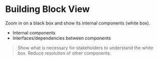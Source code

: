 # Building Block View

Zoom in on a black box and show its internal components (white box).

<ul grid="~ cols-2" mb-4 v-click>
  <li>Internal components</li>
  <li>Interfaces/dependencies between components</li>
</ul>

<v-click>

> Show what is necessary for stakeholders to understand the white box. Reduce resolution of other components.

</v-click>

<div mt-4>
  <LightOrDark>
    <template #light>
      <InlineSvg src="/building-block.svg" class="w-1/2 mx-auto" />
    </template>
    <template #dark>
      <InlineSvg src="/building-block.svg" class="w-1/2 mx-auto text-white" />
    </template>
  </LightOrDark>
</div>
